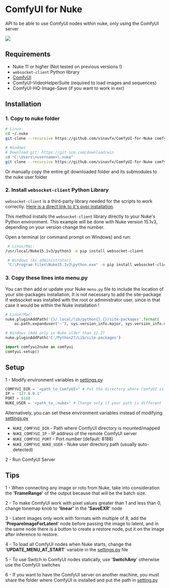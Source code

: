 # ComfyUI for Nuke
API to be able to use ComfyUI nodes within nuke, only using the ComfyUI server

<div style="display: flex;">
  <img src="images/screenshot.png"/>
</div>

## Requirements
  * Nuke 11 or higher (Not tested on previous versions !)
  * `websocket-client` Python library
  * <a href="https://github.com/comfyanonymous/ComfyUI" target="_blank">ComfyUI</a>
  * ComfyUI-VideoHelperSuite (required to load images and sequences)
  * ComfyUI-HQ-Image-Save (if you want to work in exr)

## Installation
### 1. Copy to nuke folder
   ```sh
   # Linux:
   cd ~/.nuke
   git clone --recursive https://github.com/vinavfx/ComfyUI-for-Nuke comfyui2nuke

   # Windows
   # Download git: https://git-scm.com/download/win
   cd "C:\Users\<username>\.nuke"
   git clone --recursive https://github.com/vinavfx/ComfyUI-for-Nuke comfyui2nuke
   ```
Or manually copy the entire git downloaded folder and its submodules to the nuke user folder

### 2. Install `websocket-client` Python Library
`websocket-client` is a third-party library needed for the scripts to work correctly. [Here is a direct link to it's pypi installation](https://pypi.org/project/websocket-client/).

This method installs the `websocket-client` library directly to your Nuke's Python environment.
This example will be done with Nuke version 15.1v3, depending on your version change the number.

Open a terminal (or command prompt on Windows) and run:
   ```bash
    # Linux/Mac:
   /usr/local/Nuke15.1v3/python3 -m pip install websocket-client

    # Windows (As administrator)
    "C:\Program Files\Nuke15.1v3\python.exe" -m pip install websocket-client
   ```

### 3. Copy these lines into <b>menu.py</b>

You can then add or update your Nuke `menu.py` file to include the location of your site-packages installation,
It is not necessary to add the site-package if websocket was installed with the root or administrator user,
since in that case it would be within the Nuke installation !

```python
# Linux/Mac:
nuke.pluginAddPath('{}/.local/lib/python{}.{}/site-packages'.format(
    os.path.expanduser('~'), sys.version_info.major, sys.version_info.minor))

# Windows (Add only in Nuke older than 12.2)
nuke.pluginAddPath('C:/Python27/Lib/site-packages')
```

```python
import comfyui2nuke as comfyui
comfyui.setup()
```

## Setup
1 - Modify environment variables in [settings.py](./settings.py)

```python
COMFYUI_DIR = '<path_to_ComfyUI>' # Put the directory where ComfyUI is installed !
IP = '127.0.0.1'
PORT = 8188
NUKE_USER = '<path_to_.nuke>' # Change only if your path is different !
```
Alternatively, you can set these environment variables instead of modifying [settings.py](./settings.py)
- `NUKE_COMFYUI_DIR` - Path where ComfyUI directory is mounted/mapped
- `NUKE_COMFYUI_IP` - IP address of the remote ComfyUI server
- `NUKE_COMFYUI_PORT` - Port number (default: 8188)
- `NUKE_COMFYUI_NUKE_USER` - Nuke user directory path (usually auto-detected)

2 - Run ComfyUI Server

## Tips
1 - When connecting any image or roto from Nuke, take into consideration the <b>'FrameRange'</b>
of the output because that will be the batch size.

2 - To make ComfyUI work with pixel values greater than 1 and less than 0, change tonemap knob to <b>'linear'</b> in the <b>'SaveEXR'</b> node

3 - Latent images only work with formats with multiple of 8, add the '<b>PrepareImageForLatent</b>' node before passing the image
to latent, and in the same node there is a button to create a restore node, put it on the image after inference to restore.

4 - To load all ComfyUI nodes when Nuke starts, change the '<b>UPDATE_MENU_AT_START</b>' variable in the [settings.py](./settings.py) file

5 - To use Switch in ComfyUI nodes statically, use '<b>SwitchAny</b>' otherwise use the ComfyUI switches

6 - If you want to have the ComfyUI server on another machine, you must share the folder where ComfyUI is installed and put the path in [setting.py](./settings.py)
